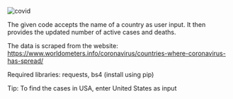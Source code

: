 ![covid](https://user-images.githubusercontent.com/53051177/109595358-5d62ae80-7b3a-11eb-8c41-552a7ad40040.jpg)

The given code accepts the name of a country as user input. It then provides the updated number of active cases and deaths.

The data is scraped from the website: https://www.worldometers.info/coronavirus/countries-where-coronavirus-has-spread/

Required libraries: requests, bs4 (install using pip)

Tip: To find the cases in USA, enter United States as input
